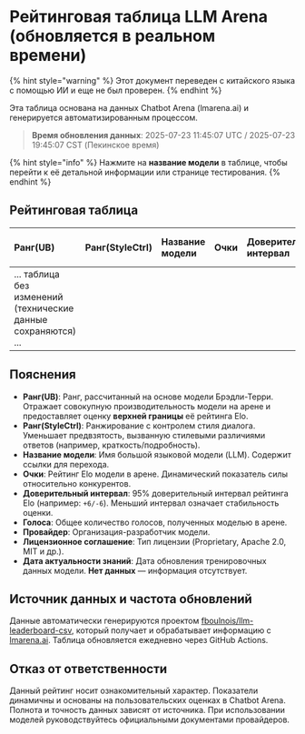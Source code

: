# Рейтинговая таблица LLM Arena (обновляется в реальном времени)


{% hint style="warning" %}
Этот документ переведен с китайского языка с помощью ИИ и еще не был проверен.
{% endhint %}




Эта таблица основана на данных Chatbot Arena (lmarena.ai) и генерируется автоматизированным процессом.

> **Время обновления данных**: 2025-07-23 11:45:07 UTC / 2025-07-23 19:45:07 CST (Пекинское время)

{% hint style="info" %}
Нажмите на **название модели** в таблице, чтобы перейти к её детальной информации или странице тестирования.
{% endhint %}

## Рейтинговая таблица

| Ранг(UB) | Ранг(StyleCtrl) | Название модели                                                                                                                         | Очки | Доверительный интервал | Голоса       | Провайдер                 | Лицензионное соглашение       | Дата актуальности знаний |
|:---|:---|:---|:---|:---|:---|:---|:---|:---|
|        ... таблица без изменений (технические данные сохраняются) ... |


## Пояснения

- **Ранг(UB)**: Ранг, рассчитанный на основе модели Брэдли-Терри. Отражает совокупную производительность модели на арене и предоставляет оценку **верхней границы** её рейтинга Elo.
- **Ранг(StyleCtrl)**: Ранжирование с контролем стиля диалога. Уменьшает предвзятость, вызванную стилевыми различиями ответов (например, краткость/подробность).
- **Название модели**: Имя большой языковой модели (LLM). Содержит ссылки для перехода.
- **Очки**: Рейтинг Elo модели в арене. Динамический показатель силы относительно конкурентов.
- **Доверительный интервал**: 95% доверительный интервал рейтинга Elo (например: `+6/-6`). Меньший интервал означает стабильность оценки.
- **Голоса**: Общее количество голосов, полученных моделью в арене.
- **Провайдер**: Организация-разработчик модели.
- **Лицензионное соглашение**: Тип лицензии (Proprietary, Apache 2.0, MIT и др.).
- **Дата актуальности знаний**: Дата обновления тренировочных данных модели. **Нет данных** — информация отсутствует.

## Источник данных и частота обновлений

Данные автоматически генерируются проектом [fboulnois/llm-leaderboard-csv](https://github.com/fboulnois/llm-leaderboard-csv), который получает и обрабатывает информацию с [lmarena.ai](https://lmarena.ai/). Таблица обновляется ежедневно через GitHub Actions.

## Отказ от ответственности

Данный рейтинг носит ознакомительный характер. Показатели динамичны и основаны на пользовательских оценках в Chatbot Arena. Полнота и точность данных зависят от источника. При использовании моделей руководствуйтесь официальными документами провайдеров.
